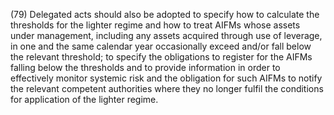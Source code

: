 (79) Delegated acts should also be adopted to specify how to calculate the thresholds for the lighter regime and how to treat AIFMs whose assets under management, including any assets acquired through use of leverage, in one and the same calendar year occasionally exceed and/or fall below the relevant threshold; to specify the obligations to register for the AIFMs falling below the thresholds and to provide information in order to effectively monitor systemic risk and the obligation for such AIFMs to notify the relevant competent authorities where they no longer fulfil the conditions for application of the lighter regime.